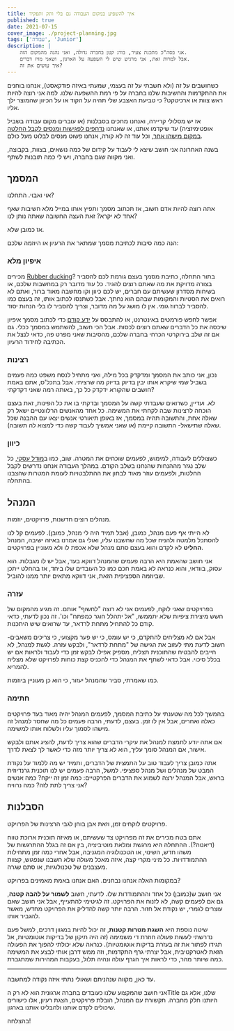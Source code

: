 ```yaml
---
title: איך להשפיע במקום העבודה גם בלי ותק ותפקיד
published: true
date: 2021-07-15
cover_image: ./project-planning.jpg
tags: ['עבודה', 'Junior']
description: |
    אני בסה"כ מתכנת צעיר, בורג קטן בחברה גדולה, ואני נהנה מהמקום הזה.
    אבל למרות זאת, אני מרגיש שיש לי השפעה על הארגון, ושאני מזיז דברים.
    איך עושים את זה?
---
```


כשחושבים על זה (ולא חשבתי על זה בעצמי, שמעתי באיזה פודקאסט), אנחנו בוחנים את ההתקדמות והחשיבות שלנו בחברה על פי רמת ההשפעה שלנו. למה אני רוצה להיות ראש צוות או ארכיטקט? כי טביעת האצבע שלי תהיה על הקוד או על הכיוון שהמוצר ילך אליו.

אז יש מסלולי קריירה, ואנחנו מחכים בסבלנות (או עוברים מקום עבודה בשביל אופטימיזציה) עד שיקדמו אותנו, או שאנחנו [נדחפים לפגישות ומנסים לקבל החלטה במקום מישהו אחר](http://notarbut.co/ep99/), וכל עוד זה לא קורה, אנחנו פשוט מנסים לבלוט מעל כולם.

בשנה האחרונה אני חושב שיצא לי לעבוד על קידום של כמה נושאים, בצוות, בקבוצה, ואני מקווה שגם בחברה, ויש לי כמה תובנות לשתף.

## המסמך

אוי ואבוי. התחלנו?

אתה רוצה להיות אדם חשוב, אז תכתוב מסמך ותפיץ אותו במייל מלא חשיבות שאף אחד לא יקרא? זאת העצה החשובה שאתה נותן לנו?

אז כמובן שלא.

הנה כמה סיבות לכתיבת מסמך שמתאר את הרעיון או היוזמה שלכם:

### איפיון מלא

מכירים [Rubber ducking](https://he.wikipedia.org/wiki/%D7%A0%D7%99%D7%A4%D7%95%D7%99_%D7%A9%D7%92%D7%99%D7%90%D7%95%D7%AA_%D7%91%D7%90%D7%9E%D7%A6%D7%A2%D7%95%D7%AA_%D7%91%D7%A8%D7%95%D7%95%D7%96_%D7%92%D7%95%D7%9E%D7%99)? בתור התחלה, כתיבת מסמך בעצם גורמת לכם להסביר בצורה מדויקת את מה שאתם רוצים להגיד. כל עוד מדובר רק במחשבות שלכם, או בשיחות מסדרון שעשיתם עם חברים, יש לכם כיוון וקו מחשבה מאוד ברור, ואתם לא רואים את הסטיות והמקומות שבהם הוא נחתך. אבל כשתנסו לכתוב אותו, זה בעצם כמו להסביר לברווז גומי. אין לו מושג על מה מדובר, וצריך להסביר לו בלי הנחות יסוד.

אפשר לחפש פורמטים באינטרנט, או להתבסס על [ידע קודם](https://bscstudent.netlify.app/ihis-computers/) כדי לכתוב מסמך איפיון שיכסה את כל הדברים שאתם רוצים לכסות. אבל הכי חשוב, להשתמש במסמך ככלי. גם אם זה שלב בירוקרטי הכרחי בחברה שלכם, מהסיבות שאני מפרט פה, כדאי לנצל את הכתיבה לחידוד הרעיון.

### רצינות

נכון, אני כותב את המסמך ומדקדק בכל מילה, ואני מתחיל לנסח משפט כמה פעמים בשביל שמי שיקרא אותו יבין בדיוק בדיוק מה שרציתי. אבל בתכל'ס, אתם באמת חושבים שהקורא ידקדק כל כך, באותה רמה שאני דקדקתי?

לא. ועדיין, כשרואים שעבדתי קשה על המסמך ובדקתי בו את כל הפינות, זאת בעצם הוכחה לרצינות שבה לקחתי את המשימה. כל אחד מהאנשים הרלוונטיים ישאל רק שאלה אחת, והתשובה תהיה במסמך, אז באופן תיאורטי אנשים יצאו עם ההבנה שכל שאלה שתישאל- התשובה קיימת (או שאני אמשיך לעבוד קשה כדי למצוא לה תשובה).

### כיוון

כשצוללים לעבודה, למימוש, לפעמים שוכחים את המטרה. שוב, כמו ב[מודל עסקי](https://bscstudent.netlify.app/ihis-computers/), כל שלב נגזר מההנחות שהנחנו בשלב הקודם. במהלך העבודה אנחנו נדרשים לקבל החלטות, ולפעמים עוזר מאוד לבחון את ההתלבטויות לעומת המטרות שהצבנו בהתחלה.

## המנהל

מנהלים רוצים חדשנות, פרויקטים, יוזמות.

לא הייתי אף פעם מנהל, כמובן, (אבל תמיד היה לי מנהל, כמובן). לפעמים קל לנו להסתכל מלמטה ולהניח שכל מה שחשבנו עליו, ואולי גם אמרנו באיזה ישיבה, המנהל **החליט** לא לקדם והוא בעצם סתם מנהל שלא אכפת לו ולא מעוניין בפרויקטים.

אני חושב שהאמת היא הרבה פעמים שהמנהל דווקא בעד, אבל יש לו מגבלות. הוא עסוק, בוודאי, והוא כנראה לא באמת חכם כמו כל העובדים שלו ביחד, אז בהחלט ייתכן שביוזמה הספציפית הזאת, אני דווקא מתאים יותר ממנו להוביל.

### עזרה

בפרויקטים שאני לוקח, לפעמים אני לא רוצה "לחשוף" אותם. זה מגיע מהמקום של חשש מיצירת ציפיות שלא יתממשו, "אל יתהלל חוגר כמפתח" וכו'. זה נכון לדעתי, כדאי קודם כל להתחיל מתחת לרדאר, עד שרואים שיש היתכנות.

אבל אם לא מצליחים להתקדם, כי יש עומס, כי יש פער מקצועי, כי צריכים משאבים- חשוב לדעת מתי לעזוב את הגישה של "מתחת לרדאר", ולבקש עזרה. לגשת למנהל, לא חייבים להבטיח שהתוכנית תצליח, מספיק אפילו לבקש זמן כדי לעבוד ולראות אם יש בכלל סיכוי. אבל כדאי לשתף את המנהל כדי להכניס קצת כוחות לפרויקט שלא מצליח להמריא.

כמו שאמרתי, סביר שהמנהל יעזור, כי הוא כן מעוניין ביוזמות.

### חתימה

בהמשך לכל מה שטענתי על כתיבת המסמך, לפעמים המנהל יהיה מאוד בעד פרויקטים כאלה ואחרים, אבל אין לו זמן. בעצם, לדעתי, הרבה פעמים כל מה שחסר למנהל זה מישהו לסמוך עליו ולשלוח אותו למשימה.

אם אתה יודע לתמצת למנהל את עיקרי הדברים שהוא צריך לדעת, להציג אותם ולבקש אישור, אם המנהל סומך עליך, הוא לא צריך יותר מזה כדי לאשר לך לצאת לדרך.

אתה כמובן צריך לעבוד טוב על התמצית של הדברים, ותמיד יש מה ללמוד על נקודת המבט של מנהלים ושל מנהל ספציפי. למשל, הרבה פעמים יש לנו תוכנית גרנדיוזית בראש, אבל המנהל ירצה לשמוע את הדברים הפרקטיים: כמה זמן זה ייקח? כמה אנשים אני צריך לתת לזה? כמה נרוויח?

## הסבלנות

פרויקטים לוקחים זמן, וזאת אבן בוחן לגבי הרצינות של הפרויקט.

אתם בטח מכירים את זה מפרויקט צד שעשיתם, או מאיזה תוכנית ארוכת טווח (דיאטה?). ההתחלה היא מרגשת ומלאת מוטיביציה, בין אם זה בגלל ההתרגשות של משהו חדש, השינוי, או הטכנולוגיה המגניבה, אבל אחרי כמה זמן מתחילות ההתמודדויות. כל מיני מקרי קצה, איזה מאכל מעולה שלא חשבנו שנפגוש, קצוות מעצבנים של טכנולוגיות, או סתם שגרה.

במקומות האלה אנחנו נבחנים. האם אנחנו באמת מאמינים בפרויקט?

אני חושב ש(כמובן) כל אחד וההתמודדות שלו. לדעתי, חשוב **לשמור על להבה קטנה**, גם אם לפעמים קשה, לא לזנוח את הפרויקט. זה לגיטימי להתעייף, אבל אני חושב שאם עוצרים לגמרי, יש נקודת אל חזור. הרבה יותר קשה להדליק את הפרויקט מחדש, מאשר להגביר אותו.

שיטה נוספת היא **השגת מטרות קטנות**, זה יכול להיות במגוון דרכים, למשל פעם נדרשתי לעשות פעולה חוזרת די משמימה (זה היה תיקון של בדיקות אוטומטיות, אל תגידו לפתור את זה בעזרת בדיקות אוטומטיות). כנראה שלא יכולתי להפוך את הפעולה הזאת לאטרקטיבית, אבל יצרתי גרף התקדמות, וזה ממש דרבן אותי לבצע את המשימה כמה שיותר מהר, כדי לראות איך הגרף עולה ונהיה תלול, בעקבות המהירות שמתגברת.

----

עד כאן, מקווה שנהניתם ושאולי נתתי איזה נקודה למחשבה.

אני חושב שהמקצוע שלנו כעובדים בחברה ארגונית הוא לא רק הTitle שלנו, אלא גם היותנו חלק מחברה. תקשורת עם המנהל, הובלת פרויקטים, הצגת רעיון, אלו כישורים שיכולים לקדם אותנו ולהבליט אותנו בארגון.

בהצלחה!
